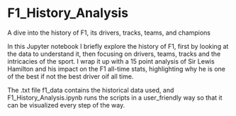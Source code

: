 # F1_History_Analysis
A dive into the history of F1, its drivers, tracks, teams, and champions

In this Jupyter notebook I briefly explore the history of F1, first by looking at the data to understand it, then focusing on drivers, teams, tracks and the intricacies of the sport. I wrap it up with a 15 point analysis of Sir Lewis Hamilton and his impact on the F1 all-time stats, highlighting why he is one of the best if not the best driver oif all time.

The .txt file f1_data contains the historical data used, and F1_History_Analysis.ipynb runs the scripts in a user_friendly way so that it can be visualized every step of the way.
